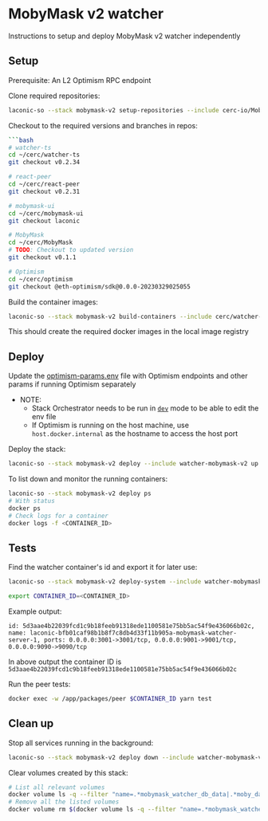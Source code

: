 # MobyMask v2 watcher

Instructions to setup and deploy MobyMask v2 watcher independently

## Setup

Prerequisite: An L2 Optimism RPC endpoint

Clone required repositories:

```bash
laconic-so --stack mobymask-v2 setup-repositories --include cerc-io/MobyMask,cerc-io/watcher-ts,cerc-io/react-peer,cerc-io/mobymask-ui
```

Checkout to the required versions and branches in repos:

```bash
```bash
# watcher-ts
cd ~/cerc/watcher-ts
git checkout v0.2.34

# react-peer
cd ~/cerc/react-peer
git checkout v0.2.31

# mobymask-ui
cd ~/cerc/mobymask-ui
git checkout laconic

# MobyMask
cd ~/cerc/MobyMask
# TODO: Checkout to updated version
git checkout v0.1.1

# Optimism
cd ~/cerc/optimism
git checkout @eth-optimism/sdk@0.0.0-20230329025055
```

Build the container images:

```bash
laconic-so --stack mobymask-v2 build-containers --include cerc/watcher-mobymask-v2,cerc/react-peer,cerc/mobymask-ui,cerc/mobymask
```

This should create the required docker images in the local image registry

## Deploy

Update the [optimism-params.env](../../config/watcher-mobymask-v2/optimism-params.env) file with Optimism endpoints and other params if running Optimism separately

* NOTE:
  * Stack Orchestrator needs to be run in [`dev`](/docs/CONTRIBUTING.md#install-developer-mode) mode to be able to edit the env file
  * If Optimism is running on the host machine, use `host.docker.internal` as the hostname to access the host port

Deploy the stack:

```bash
laconic-so --stack mobymask-v2 deploy --include watcher-mobymask-v2 up
```

To list down and monitor the running containers:

```bash
laconic-so --stack mobymask-v2 deploy ps
# With status
docker ps
# Check logs for a container
docker logs -f <CONTAINER_ID>
```

## Tests

Find the watcher container's id and export it for later use:

```bash
laconic-so --stack mobymask-v2 deploy-system --include watcher-mobymask-v2 ps | grep "mobymask-watcher-server"

export CONTAINER_ID=<CONTAINER_ID>
```

Example output:

```
id: 5d3aae4b22039fcd1c9b18feeb91318ede1100581e75bb5ac54f9e436066b02c, name: laconic-bfb01caf98b1b8f7c8db4d33f11b905a-mobymask-watcher-server-1, ports: 0.0.0.0:3001->3001/tcp, 0.0.0.0:9001->9001/tcp, 0.0.0.0:9090->9090/tcp
```

In above output the container ID is `5d3aae4b22039fcd1c9b18feeb91318ede1100581e75bb5ac54f9e436066b02c`

Run the peer tests:

```bash
docker exec -w /app/packages/peer $CONTAINER_ID yarn test
```

## Clean up

Stop all services running in the background:

```bash
laconic-so --stack mobymask-v2 deploy down --include watcher-mobymask-v2
```

Clear volumes created by this stack:

```bash
# List all relevant volumes
docker volume ls -q --filter "name=.*mobymask_watcher_db_data|.*moby_data_server|.*fixturenet_geth_accounts"
# Remove all the listed volumes
docker volume rm $(docker volume ls -q --filter "name=.*mobymask_watcher_db_data|.*moby_data_server|.*fixturenet_geth_accounts")
```
